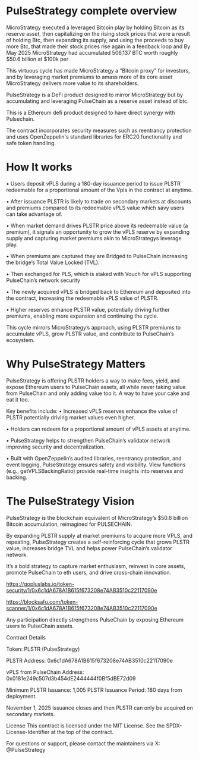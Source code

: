 # PulseStrategy complete overview


MicroStrategy executed a leveraged Bitcoin play by holding Bitcoin as its reserve asset, then capitalizing on the rising stock prices that were a result of holding Btc, then expanding its supply, and using the proceeds to buy more Btc, that made their stock prices rise again in a feedback loop and By May 2025 MicroStrategy had accumulated 506,137 BTC worth roughly $50.6 billion at $100k per

This virtuous cycle has made MicroStrategy a “Bitcoin proxy” for investors, and by leveraging market premiums to amass more of its core asset MicroStrategy delivers more value to its shareholders.

PulseStrategy is a DeFi product designed to mirror MicroStrategy but by accumulating and leveraging PulseChain as a reserve asset instead of btc.

This is a Ethereum defi product designed to have direct synergy with Pulsechain.

The contract incorporates security measures such as reentrancy protection and uses OpenZeppelin's standard libraries for ERC20 functionality and safe token handling.



# How It works

• Users deposit vPLS during a 180-day issuance period to issue PLSTR redeemable for a proportional amount of the Vpls in the contract at anytime.

• After issuance PLSTR is likely to trade on secondary markets at discounts and premiums compared to its redeemable vPLS value which savy users can take advantage of.

• When market demand drives PLSTR price above its redeemable value (a premium), it signals an opportunity to grow the vPLS reserve by expanding supply and capturing market premiums akin to MicroStrategys leverage play.

• When premiums are captured they are Bridged to PulseChain increasing the bridge’s Total Value Locked (TVL).

• Then exchanged for PLS, which is staked with Vouch for vPLS supporting PulseChain’s network security

• The newly acquired vPLS is bridged back to Ethereum and deposited into the contract, increasing the redeemable vPLS value of PLSTR.

• Higher reserves enhance PLSTR value, potentially driving further premiums, enabling more expansion and continuing the cycle.

This cycle mirrors MicroStrategy’s approach, using PLSTR premiums to accumulate vPLS, grow PLSTR value, and contribute to PulseChain’s ecosystem.


# Why PulseStrategy Matters

PulseStrategy is offering PLSTR holders a way to make fees, yield, and expose Ethereum users to PulseChain assets, all while never taking value from PulseChain and only adding value too it.
A way to have your cake and eat it too.

Key benefits include:
• Increased vPLS reserves enhance the value of PLSTR potentially driving market values even higher. 

• Holders can redeem for a proportional amount of vPLS assets at anytime.

• PulseStrategy helps to strengthen PulseChain’s validator network improving security and decentralization.

• Built with OpenZeppelin’s audited libraries, reentrancy protection, and event logging, PulseStrategy ensures safety and visibility. View functions (e.g., getVPLSBackingRatio) provide real-time insights into reserves and backing.


# The PulseStrategy Vision

PulseStrategy is the blockchain equivalent of MicroStrategy’s $50.6 billion Bitcoin accumulation, reimagined for PULSECHAIN. 

By expanding PLSTR supply at market premiums to acquire more VPLS, and repeating, PulseStrategy creates a self-reinforcing cycle that grows PLSTR value, increases bridge TVL and helps power PulseChain’s validator network. 

It’s a bold strategy to capture market enthusiasm, reinvest in core assets, promote PulseChain to eth users, and drive cross-chain innovation.


https://gopluslabs.io/token-security/1/0x6c1dA678A1B615f673208e74AB3510c22117090e

https://blocksafu.com/token-scanner/1/0x6c1dA678A1B615f673208e74AB3510c22117090e

Any participation directly strengthens PulseChain by exposing Ethereum users to PulseChain assets.

Contract Details

Token: PLSTR (PulseStrategy)

PLSTR Address: 0x6c1dA678A1B615f673208e74AB3510c22117090e

vPLS from PulseChain Address: 0x0181e249c507d3b454dE2444444f0Bf5dBE72d09

Minimum PLSTR Issuance: 1,005 PLSTR
Issuance Period: 180 days from deployment.

November 1, 2025 issuance closes and then PLSTR can only be acquired on secondary markets.

License
This contract is licensed under the MIT License. See the SPDX-License-Identifier at the top of the contract.

For questions or support, please contact the maintainers via X: @PulseStrategy
